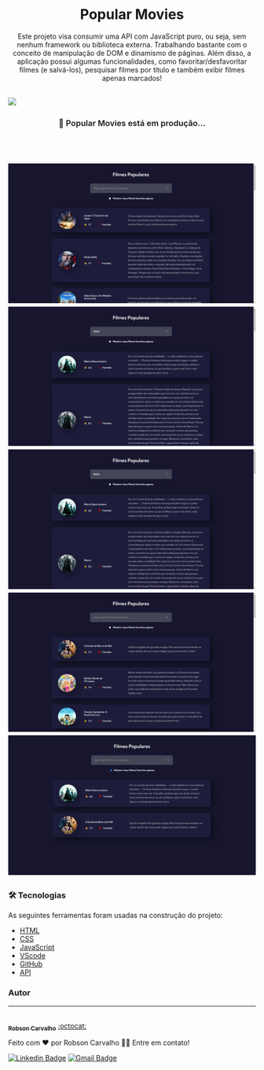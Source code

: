 <h1 align="center">Popular Movies</h1>

<p align="center">Este projeto visa consumir uma API com JavaScript puro, ou seja, sem nenhum framework ou biblioteca externa. Trabalhando bastante com o conceito de manipulação de DOM e dinamismo de páginas. Além disso, a aplicação possui algumas funcionalidades, como favoritar/desfavoritar filmes (e salvá-los), pesquisar filmes por título e também exibir filmes apenas marcados!</p>

<br>

<a href="https://popular-movies-nine.vercel.app/" target="_blank" >
  <img src="https://img.shields.io/static/v1?label=Production&message=Popular Movies&color=4894FF&style=for-the-badge&logo=ghost"/>
</a>

<br>

<h3 align="center" style="font-weight: 600">
	🚀 Popular Movies está em produção...
</h3>

<br>


<h1 align="center">
  <img alt="first imagem project" title="first imagem project" src="https://github.com/Robson-Carvalho/popular-movies/blob/main/images/img1.png?raw=true" />

  <img alt="first imagem project" title="first imagem project" src="https://github.com/Robson-Carvalho/popular-movies/blob/main/images/img2.png?raw=true" />

  <img alt="first imagem project" title="first imagem project" src="https://github.com/Robson-Carvalho/popular-movies/blob/main/images/img3.png?raw=true" />

  <img alt="first imagem project" title="first imagem project" src="https://github.com/Robson-Carvalho/popular-movies/blob/main/images/img4.png?raw=true" />
	<img alt="first imagem project" title="first imagem project" src="https://github.com/Robson-Carvalho/popular-movies/blob/main/images/img5.png?raw=true" />
</h1>

### 🛠 Tecnologias

As seguintes ferramentas foram usadas na construção do projeto:

- [HTML](https://developer.mozilla.org/pt-BR/docs/Web/HTML)
- [CSS](https://developer.mozilla.org/pt-BR/docs/Web/CSS)
- [JavaScript](https://developer.mozilla.org/pt-BR/docs/Web/JavaScript)
- [VScode](https://code.visualstudio.com/)
- [GitHub](https://git-scm.com/)
- [API](https://developers.themoviedb.org/3)

### Autor
---
<a href="https://github.com/Robson-Carvalho">
 <img style="border-radius="50px;"" src="https://avatars.githubusercontent.com/u/82351564?v=4" width="100px;" alt=""/>
 <br />
 <sub><b>Robson Carvalho</b></sub></a> <a href="https://github.com/Robson-Carvalho" title="GitHub">:octocat:</a>


Feito com ❤️ por Robson Carvalho 👋🏽 Entre em contato!

[![Linkedin Badge](https://img.shields.io/badge/-Robson-blue?style=flat-square&logo=Linkedin&logoColor=white&link=https://www.linkedin.com/in/devrobson/)](https://www.linkedin.com/in/devrobson/)
[![Gmail Badge](https://img.shields.io/badge/-robson73904@gmail.com-c14438?style=flat-square&logo=Gmail&logoColor=white&link=mailto:robson73904@gmail.com)](mailto:robson73904@gmail.com)
